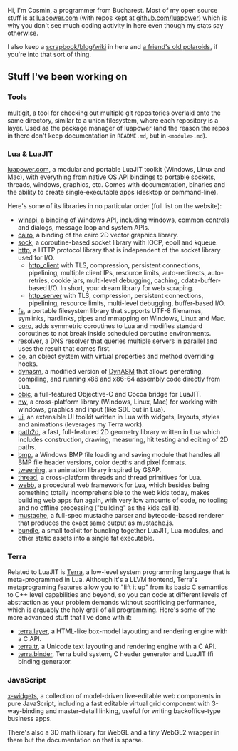 Hi, I'm Cosmin, a programmer from Bucharest. Most of my open source stuff is at [luapower.com](https://luapower.com) (with repos kept at [github.com/luapower](https://github.com/luapower)) which is why you don't see much coding activity in here even though my stats say otherwise.

I also keep a [scrapbook/blog/wiki](https://github.com/capr/scrapbook) in here and [a friend's old polaroids](https://rawgit.com/capr/oldbeat/master/index.html), if you're into that sort of thing.

## Stuff I've been working on

### Tools

[multigit](https://github.com/capr/mgit), a tool for checking out multiple git repositories overlaid onto the same directory, similar to a union filesystem, where each repository is a layer. Used as the package manager of luapower (and the reason the repos in there don't keep documentation in `README.md`, but in `<module>.md`).

### Lua & LuaJIT

[luapower.com](https://luapower.com), a modular and portable LuaJIT toolkit (Windows, Linux and Mac), with everything from native OS API bindings to portable sockets, threads,  windows, graphics, etc. Comes with documentation, binaries and the ability to create single-executable apps (desktop or command-line).

Here's some of its libraries in no particular order (full list on the website):

  * [winapi](https://luapower.com/winapi), a binding of Windows API, including windows, common controls and dialogs, message loop and system APIs.
  * [cairo](https://luapower.com/cairo), a binding of the cairo 2D vector graphics library.
  * [sock](https://luapower.com/sock), a coroutine-based socket library with IOCP, epoll and kqueue.
  * [http](https://luapower.com/http), a HTTP protocol library that is independent of the socket library used for I/O.
    * [http_client](https://luapower.com/http_client) with TLS, compression, persistent connections, pipelining, multiple client IPs, resource limits, auto-redirects, auto-retries, cookie jars, multi-level debugging, caching, cdata-buffer-based I/O. In short, your dream library for web scraping.
    * [http_server](https://luapower.com/http_server) with TLS, compression, persistent connections, pipelining, resource limits, multi-level debugging, buffer-based I/O.
  * [fs](https://luapower.com), a portable filesystem library that supports UTF-8 filenames, symlinks, hardlinks, pipes and mmapping on Windows, Linux and Mac.
  * [coro](https://luapower.com/coro), adds symmetric coroutines to Lua and modifies standard coroutines to not break inside scheduled coroutine environments.
  * [resolver](https://luapower.com/resolver), a DNS resolver that queries multiple servers in parallel and uses the result that comes first.
  * [oo](https://luapower.com/oo), an object system with virtual properties and method overriding hooks.
  * [dynasm](https://luapower.com/dynasm), a modified version of [DynASM](https://corsix.github.io/dynasm-doc/) that allows generating, compiling, and running x86 and x86-64 assembly code directly from Lua.
  * [objc](https://luapower.com/objc), a full-featured Objective-C and Cocoa bridge for LuaJIT.
  * [nw](https://luapower.com/nw), a cross-platform library (Windows, Linux, Mac) for working with windows, graphics and input (like SDL but in Lua).
  * [ui](https://luapower.com/ui), an extensible UI toolkit written in Lua with widgets, layouts, styles and animations (leverages my Terra work).
  * [path2d](https://luapower.com/path2d), a fast, full-featured 2D geometry library written in Lua which includes construction, drawing, measuring, hit testing and editing of 2D paths.
  * [bmp](https://luapower.com/bmp), a Windows BMP file loading and saving module that handles all BMP file header versions, color depths and pixel formats.
  * [tweening](https://luapower.com/tweening), an animation library inspired by GSAP.
  * [thread](https://luapower.com/thread), a cross-platform threads and thread primitives for Lua.
  * [webb](https://luapower.com/webb), a procedural web framework for Lua, which besides being something totally incomprehensible to the web kids today, makes building web apps fun again, with very low amounts of code, no tooling and no offline processing ("building" as the kids call it).
  * [mustache](https://luapower.com/mustache), a full-spec mustache parser and bytecode-based renderer that produces the exact same output as mustache.js.
  * [bundle](https://github.com/luapower/bundle), a small toolkit for bundling together LuaJIT, Lua modules, and other static assets into a single fat executable.

### Terra

Related to LuaJIT is [Terra](https://terralang.org), a low-level system programming language that is meta-programmed in Lua. Although it's a LLVM frontend, Terra's metaprograming features allow you to "lift it up" from its basic C semantics to C++ level capabilities and beyond, so you can code at different levels of abstraction as your problem demands without sacrificing performance, which is arguably the holy grail of all programming. Here's some of the more advanced stuff that I've done with it:

  * [terra.layer](https://luapower.com/terra.layer), a HTML-like box-model layouting and rendering engine with a C API.
  * [terra.tr](https://luapower.com/terra.tr), a Unicode text layouting and rendering engine with a C API.
  * [terra.binder](https://luapower.com/terra.binder), Terra build system, C header generator and LuaJIT ffi binding generator.

### JavaScript

[x-widgets](https://luapower.com/x-widgets), a collection of model-driven live-editable web components in pure JavaScript, including a fast editable virtual grid component with 3-way-binding and master-detail linking, useful for writing backoffice-type business apps. 

There's also a 3D math library for WebGL and a tiny WebGL2 wrapper in there but the documentation on that is sparse.
